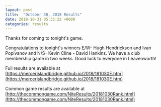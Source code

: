```yaml
---
layout: post
title:  "October 30, 2018 Results"
date: 2018-10-31 05:35:22 +0000
categories: results
---
```

Thanks for coming to tonight's game.

Congratulations to tonight's winners E/W- Hugh Hendrickson and Ivan Popivanov and N/S- Kevin Cline - David Hankins. We have a club membership game in two weeks. Good luck to everyone in Leavenworth!

Full results are available at [https://mercerislandbridge.github.io/2018/181030E.htm](https://mercerislandbridge.github.io/2018/181030E.htm)

Common game results are available at [http://thecommongame.com/NiteResults/20181030Rank.html](http://thecommongame.com/NiteResults/20181030Rank.html)
